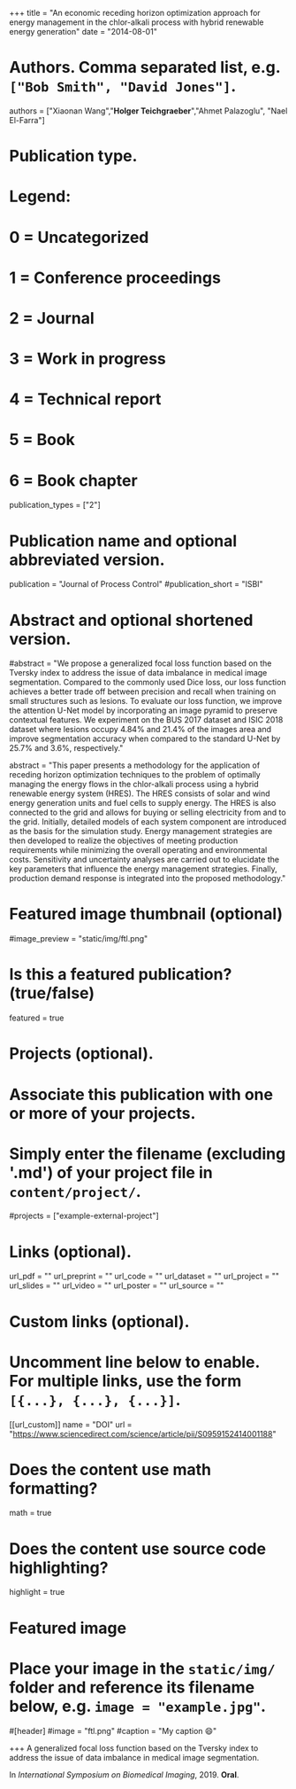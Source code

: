 
+++
title = "An economic receding horizon optimization approach for energy management in the chlor-alkali process with hybrid renewable energy generation"
date = "2014-08-01"

# Authors. Comma separated list, e.g. `["Bob Smith", "David Jones"]`.

authors = ["Xiaonan Wang","**Holger Teichgraeber**","Ahmet Palazoglu", "Nael El-Farra"]

# Publication type.
# Legend:
# 0 = Uncategorized
# 1 = Conference proceedings
# 2 = Journal
# 3 = Work in progress
# 4 = Technical report
# 5 = Book
# 6 = Book chapter
publication_types = ["2"]

# Publication name and optional abbreviated version.
publication = "Journal of Process Control"
#publication_short = "ISBI"

# Abstract and optional shortened version.

#abstract = "We propose a generalized focal loss function based on the Tversky index to address the issue of data imbalance in medical image segmentation. Compared to the commonly used Dice loss, our loss function achieves a better trade off between precision and recall when training on small structures such as lesions. To evaluate our loss function, we improve the attention U-Net model by incorporating an image pyramid to preserve contextual features. We experiment on the BUS 2017 dataset and ISIC 2018 dataset where lesions occupy 4.84% and 21.4% of the images area and improve segmentation accuracy when compared to the standard U-Net by 25.7% and 3.6%, respectively."

abstract = "This paper presents a methodology for the application of receding horizon optimization techniques to the problem of optimally managing the energy flows in the chlor-alkali process using a hybrid renewable energy system (HRES). The HRES consists of solar and wind energy generation units and fuel cells to supply energy. The HRES is also connected to the grid and allows for buying or selling electricity from and to the grid. Initially, detailed models of each system component are introduced as the basis for the simulation study. Energy management strategies are then developed to realize the objectives of meeting production requirements while minimizing the overall operating and environmental costs. Sensitivity and uncertainty analyses are carried out to elucidate the key parameters that influence the energy management strategies. Finally, production demand response is integrated into the proposed methodology."

# Featured image thumbnail (optional)
#image_preview = "static/img/ftl.png"

# Is this a featured publication? (true/false)
featured = true

# Projects (optional).
#   Associate this publication with one or more of your projects.
#   Simply enter the filename (excluding '.md') of your project file in `content/project/`.
#projects = ["example-external-project"]

# Links (optional).
url_pdf = ""
url_preprint = ""
url_code = ""
url_dataset = ""
url_project = ""
url_slides = ""
url_video = ""
url_poster = ""
url_source = ""

# Custom links (optional).
#   Uncomment line below to enable. For multiple links, use the form `[{...}, {...}, {...}]`.
[[url_custom]]
name = "DOI"
url = "https://www.sciencedirect.com/science/article/pii/S0959152414001188"

# Does the content use math formatting?
math = true

# Does the content use source code highlighting?
highlight = true
  
# Featured image
# Place your image in the `static/img/` folder and reference its filename below, e.g. `image = "example.jpg"`.
#[header]
#image = "ftl.png"
#caption = "My caption :smile:"

+++
A generalized focal loss function based on the Tversky index to address the issue of data imbalance in medical image segmentation.

In *International Symposium on Biomedical Imaging*, 2019. 
**Oral**.
